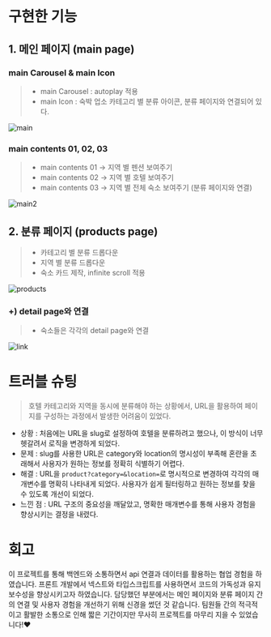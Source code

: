 # 구현한 기능

## 1. 메인 페이지 (main page)

### main Carousel & main Icon

> - main Carousel : autoplay 적용
> - main Icon : 숙박 업소 카테고리 별 분류 아이콘, 분류 페이지와 연결되어 있다.

![main](https://github.com/Dont12/KDT_Y_FE_Mini-Project/assets/51106050/e52af7ae-0b40-4999-b7e9-838e1c3e88ec)

### main contents 01, 02, 03

> - main contents 01 → 지역 별 펜션 보여주기
> - main contents 02 → 지역 별 호텔 보여주기
> - main contents 03 → 지역 별 전체 숙소 보여주기 (분류 페이지와 연결)

![main2](https://github.com/Dont12/KDT_Y_FE_Mini-Project/assets/51106050/be64769c-33e1-4e6e-9c00-e8b5b27e6ed2)

## 2. 분류 페이지 (products page)

> - 카테고리 별 분류 드롭다운
> - 지역 별 분류 드롭다운
> - 숙소 카드 제작, infinite scroll 적용

![products](https://github.com/moonyah/emp_management_cafe/assets/51106050/f0feff63-360b-4bfe-b4ff-a87597866319)

### +) detail page와 연결

> - 숙소들은 각각의 detail page와 연결

![link](https://github.com/moonyah/emp_management_cafe/assets/51106050/69056390-4c9a-4d96-91de-a94e37a10c8e)

# 트러블 슈팅

> 호텔 카테고리와 지역을 동시에 분류해야 하는 상황에서, URL을 활용하여 페이지를 구성하는 과정에서 발생한 어려움이 있었다.

- 상황 : 처음에는 URL을 slug로 설정하여 호텔을 분류하려고 했으나, 이 방식이 너무 헷갈려서 로직을 변경하게 되었다.
- 문제 : slug를 사용한 URL은 category와 location의 명시성이 부족해 혼란을 초래해서 사용자가 원하는 정보를 정확히 식별하기 어렵다.
- 해결 : URL을 `product?category=&location=`로 명시적으로 변경하여 각각의 매개변수를 명확히 나타내게 되었다. 사용자가 쉽게 필터링하고 원하는 정보를 찾을 수 있도록 개선이 되었다.
- 느낀 점 : URL 구조의 중요성을 깨달았고, 명확한 매개변수를 통해 사용자 경험을 향상시키는 결정을 내렸다.

# 회고

이 프로젝트를 통해 백엔드와 소통하면서 api 연결과 데이터를 활용하는 협업 경험을 하였습니다. 프론트 개발에서 넥스트와 타입스크립트를 사용하면서 코드의 가독성과 유지보수성을 향상시키고자 하였습니다. 담당했던 부분에서는 메인 페이지와 분류 페이지 간의 연결 및 사용자 경험을 개선하기 위해 신경을 썼던 것 같습니다. 팀원들 간의 적극적이고 활발한 소통으로 인해 짧은 기간이지만 무사히 프로젝트를 마무리 지을 수 있었습니다!❤️
